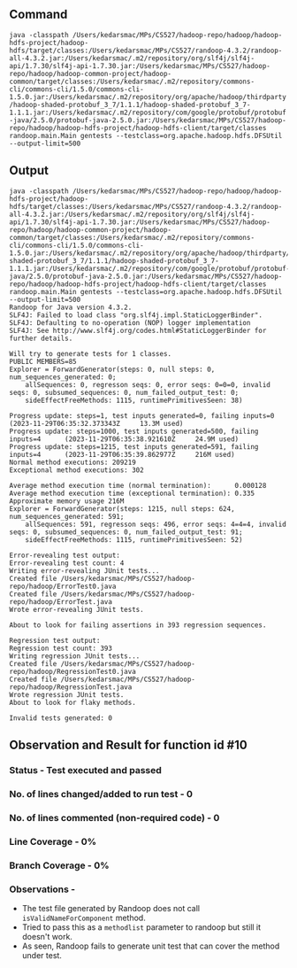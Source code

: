 ## Command

`java -classpath /Users/kedarsmac/MPs/CS527/hadoop-repo/hadoop/hadoop-hdfs-project/hadoop-hdfs/target/classes:/Users/kedarsmac/MPs/CS527/randoop-4.3.2/randoop-all-4.3.2.jar:/Users/kedarsmac/.m2/repository/org/slf4j/slf4j-api/1.7.30/slf4j-api-1.7.30.jar:/Users/kedarsmac/MPs/CS527/hadoop-repo/hadoop/hadoop-common-project/hadoop-common/target/classes:/Users/kedarsmac/.m2/repository/commons-cli/commons-cli/1.5.0/commons-cli-1.5.0.jar:/Users/kedarsmac/.m2/repository/org/apache/hadoop/thirdparty/hadoop-shaded-protobuf_3_7/1.1.1/hadoop-shaded-protobuf_3_7-1.1.1.jar:/Users/kedarsmac/.m2/repository/com/google/protobuf/protobuf-java/2.5.0/protobuf-java-2.5.0.jar:/Users/kedarsmac/MPs/CS527/hadoop-repo/hadoop/hadoop-hdfs-project/hadoop-hdfs-client/target/classes randoop.main.Main gentests --testclass=org.apache.hadoop.hdfs.DFSUtil --output-limit=500`

## Output

```
java -classpath /Users/kedarsmac/MPs/CS527/hadoop-repo/hadoop/hadoop-hdfs-project/hadoop-hdfs/target/classes:/Users/kedarsmac/MPs/CS527/randoop-4.3.2/randoop-all-4.3.2.jar:/Users/kedarsmac/.m2/repository/org/slf4j/slf4j-api/1.7.30/slf4j-api-1.7.30.jar:/Users/kedarsmac/MPs/CS527/hadoop-repo/hadoop/hadoop-common-project/hadoop-common/target/classes:/Users/kedarsmac/.m2/repository/commons-cli/commons-cli/1.5.0/commons-cli-1.5.0.jar:/Users/kedarsmac/.m2/repository/org/apache/hadoop/thirdparty/hadoop-shaded-protobuf_3_7/1.1.1/hadoop-shaded-protobuf_3_7-1.1.1.jar:/Users/kedarsmac/.m2/repository/com/google/protobuf/protobuf-java/2.5.0/protobuf-java-2.5.0.jar:/Users/kedarsmac/MPs/CS527/hadoop-repo/hadoop/hadoop-hdfs-project/hadoop-hdfs-client/target/classes randoop.main.Main gentests --testclass=org.apache.hadoop.hdfs.DFSUtil --output-limit=500
Randoop for Java version 4.3.2.
SLF4J: Failed to load class "org.slf4j.impl.StaticLoggerBinder".
SLF4J: Defaulting to no-operation (NOP) logger implementation
SLF4J: See http://www.slf4j.org/codes.html#StaticLoggerBinder for further details.

Will try to generate tests for 1 classes.
PUBLIC MEMBERS=85
Explorer = ForwardGenerator(steps: 0, null steps: 0, num_sequences_generated: 0;
    allSequences: 0, regresson seqs: 0, error seqs: 0=0=0, invalid seqs: 0, subsumed_sequences: 0, num_failed_output_test: 0;
    sideEffectFreeMethods: 1115, runtimePrimitivesSeen: 38)

Progress update: steps=1, test inputs generated=0, failing inputs=0      (2023-11-29T06:35:32.373343Z     13.3M used)
Progress update: steps=1000, test inputs generated=500, failing inputs=4      (2023-11-29T06:35:38.921610Z     24.9M used)
Progress update: steps=1215, test inputs generated=591, failing inputs=4      (2023-11-29T06:35:39.862977Z     216M used)
Normal method executions: 209219
Exceptional method executions: 302

Average method execution time (normal termination):      0.000128
Average method execution time (exceptional termination): 0.335
Approximate memory usage 216M
Explorer = ForwardGenerator(steps: 1215, null steps: 624, num_sequences_generated: 591;
    allSequences: 591, regresson seqs: 496, error seqs: 4=4=4, invalid seqs: 0, subsumed_sequences: 0, num_failed_output_test: 91;
    sideEffectFreeMethods: 1115, runtimePrimitivesSeen: 52)

Error-revealing test output:
Error-revealing test count: 4
Writing error-revealing JUnit tests...
Created file /Users/kedarsmac/MPs/CS527/hadoop-repo/hadoop/ErrorTest0.java
Created file /Users/kedarsmac/MPs/CS527/hadoop-repo/hadoop/ErrorTest.java
Wrote error-revealing JUnit tests.

About to look for failing assertions in 393 regression sequences.

Regression test output:
Regression test count: 393
Writing regression JUnit tests...
Created file /Users/kedarsmac/MPs/CS527/hadoop-repo/hadoop/RegressionTest0.java
Created file /Users/kedarsmac/MPs/CS527/hadoop-repo/hadoop/RegressionTest.java
Wrote regression JUnit tests.
About to look for flaky methods.

Invalid tests generated: 0
```

## Observation and Result for function id #10

### Status - Test executed and passed

### No. of lines changed/added to run test - 0

### No. of lines commented (non-required code) - 0

### Line Coverage - 0%

### Branch Coverage - 0%

### Observations -

- The test file generated by Randoop does not call `isValidNameForComponent` method.
- Tried to pass this as a `methodlist` parameter to randoop but still it doesn't work.
- As seen, Randoop fails to generate unit test that can cover the method under test.
